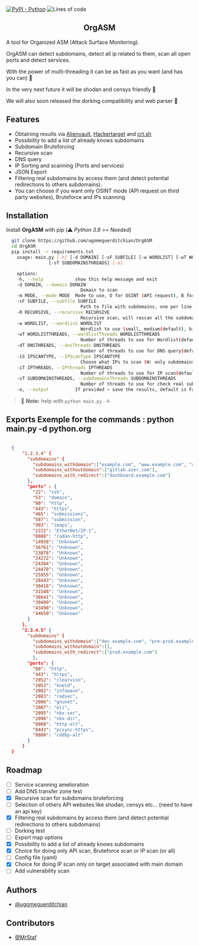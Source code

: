 [![PyPI - Python](https://img.shields.io/badge/python-v3%2E8-181717?logo=python&style=for-the-badge)](https://github.com/ugomeguerditchian/OrgASM)
![Lines of code](https://img.shields.io/tokei/lines/github.com/ugomeguerditchian/OrgASM?style=for-the-badge)

<h2 align="center">OrgASM</h2>

A tool for Organized ASM (Attack Surface Monitoring).

OrgASM can detect subdomains, detect all ip related to them, scan all open ports and detect services.

With the power of multi-threading it can be as fast as you want (and has you can) 🚀

In the very next future it will be shodan and censys friendly 🙌

We will also soon released the dorking compatibility and web parser 🥸

## Features

- Obtaining results via [Alienvault](https://otx.alienvault.com/), [Hackertarget](https://hackertarget.com/) and [crt.sh](https://crt.sh/)
- Possibility to add a list of already knows subdomains
- Subdomain Bruteforcing
- Recursive scan
- DNS query
- IP Sorting and scanning (Ports and services)
- JSON Export
- Filtering real subdomains by access them (and detect potential redirections to others subdomains).
- You can choose if you want only OSINT mode (API request on third party websites), Bruteforce and IPs scanning

## Installation

Install **OrgASM** with pip
(:warning: *Python 3.8 >= Needed*)

```bash
  git clone https://github.com/ugomeguerditchian/OrgASM
  cd OrgASM
  pip install -r requirements.txt
    usage: main.py [-h] [-d DOMAIN] [-sF SUBFILE] [-w WORDLIST] [-wT WORDLISTTHREADS] [-dT DNSTHREADS] [-iS IPSCANTYPE] [-iT IPTHREADS]
                [-sT SUBDOMAINSTHREADS] [-o]

    options:
    -h, --help            show this help message and exit
    -d DOMAIN, --domain DOMAIN
                            Domain to scan
    -m MODE, --mode MODE  Mode to use, O for OSINT (API request), B for bruteforce, S for IP scan (default OBS)
    -sF SUBFILE, --subfile SUBFILE
                            Path to file with subdomains, one per line
    -R RECURSIVE, --recursive RECURSIVE
                            Recursive scan, will rescan all the subdomains finds and go deeper as you want, default is 0
    -w WORDLIST, --wordlist WORDLIST
                            Wordlist to use (small, medium(default), big)
    -wT WORDLISTTHREADS, --wordlistThreads WORDLISTTHREADS
                            Number of threads to use for Wordlist(default 500)
    -dT DNSTHREADS, --dnsThreads DNSTHREADS
                            Number of threads to use for DNS query(default 500)
    -iS IPSCANTYPE, --IPScanType IPSCANTYPE
                            Choose what IPs to scan (W: only subdomains IP containing domain given, WR: only subdomains IP containtaining domain given but with a redirect, A: All subdomains detected
    -iT IPTHREADS, --IPthreads IPTHREADS
                            Number of threads to use for IP scan(default 2000)
    -sT SUBDOMAINSTHREADS, --subdomainsThreads SUBDOMAINSTHREADS
                            Number of threads to use for check real subdomains(default 500)
    -o, --output          If provided > save the results, default is False
```

> :memo: **Note:** help with `python main.py -h`

## Exports Exemple for the commands : python main.py -d python.org

```json

  {
      "1.2.3.4" {
        "subdomains" {
          "subdomains_withdomain":["example.com", "www.example.com", "admin.example.com"],
          "subdomains_withoutdomain":["gitlab.azer.com"],
          "subdomains_with_redirect":["dashboard.example.com"]
        },
        "ports" : {
          "22": "ssh",
          "53": "domain",
          "80": "http",
          "443": "https",
          "465": "submissions",
          "587": "submission",
          "993": "imaps",
          "2222": "EtherNet/IP-1",
          "8088": "radan-http",
          "14938": "Unknown",
          "16761": "Unknown",
          "23878": "Unknown",
          "24272": "Unknown",
          "24304": "Unknown",
          "24478": "Unknown",
          "25955": "Unknown",
          "28443": "Unknown",
          "30416": "Unknown",
          "31588": "Unknown",
          "36641": "Unknown",
          "39499": "Unknown",
          "43490": "Unknown",
          "44650": "Unknown"
        }
      },
      "2.3.4.5" {
        "subdomains" {
          "subdomains_withdomain":["dev.example.com", "pre-prod.example.com"],
          "subdomains_withoutdomain":[],
          "subdomains_with_redirect":["prod.example.com"]
          },
        "ports": {
          "80": "http",
          "443": "https",
          "2052": "clearvisn",
          "2053": "knetd",
          "2082": "infowave",
          "2083": "radsec",
          "2086": "gnunet",
          "2087": "eli",
          "2095": "nbx-ser",
          "2096": "nbx-dir",
          "8080": "http-alt",
          "8443": "pcsync-https",
          "8880": "cddbp-alt"
        }
      }
  }

```

## Roadmap

- [ ] Service scanning amelioration
- [ ] Add DNS transfer zone test
- [X] Recursive scan for subdomains bruteforcing
- [ ] Selection of others API websites like shodan, censys etc... (need to have an api key)
- [X] Filtering real subdomains by access them (and detect potential redirections to others subdomains)
- [ ] Dorking test
- [ ] Export map options
- [X] Possibility to add a list of already knows subdomains
- [X] Choice for doing only API scan, Bruteforce scan or IP scan (or all)
- [ ] Config file (yaml)
- [X] Choice for doing IP scan only on target associated with main domain
- [ ] Add vulnerability scan
## Authors

- [@ugomeguerditchian](https://github.com/ugomeguerditchian)

## Contributors

- [@MrStaf](https://github.com/MrStaf)
